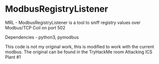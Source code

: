 # ModbusRegistryListener
MRL - ModbusRegistryListener is a tool to sniff registry values over Modbus/TCP Coil on port 502

Dependencies - python3, pymodbus

This code is not my original work, this is modified to work with the current modbus. The original can be found in the TryHackMe room Attacking ICS Plant #1
